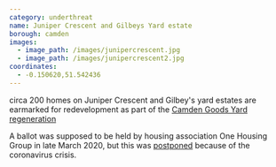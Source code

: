 ```yaml
---
category: underthreat
name: Juniper Crescent and Gilbeys Yard estate 
borough: camden
images:
  - image_path: /images/junipercrescent.jpg
  - image_path: /images/junipercrescent2.jpg
coordinates: 
  - -0.150620,51.542436
---
```

circa 200 homes on Juniper Crescent and Gilbey's yard estates are earmarked for redevelopment as part of the [Camden Goods Yard regeneration](https://www.camden.gov.uk/documents/20142/145786127/Site+Allocations+2020+-+05+Camden+Goods+Yard.pdf)

A ballot was supposed to be held by housing association One Housing Group in late March 2020, but this was [postponed](https://onehousing.co.uk/__data/assets/pdf_file/0020/16319/Juniper-Crescent-and-Gilbeys-Yard-project-FAQs-2020.pdf) because of the coronavirus crisis. 
